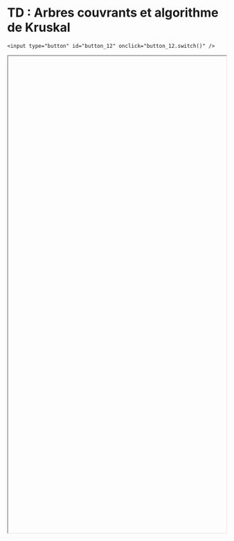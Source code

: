 # TD : Arbres couvrants et algorithme de Kruskal

<script>
    $(function() {
        document.getElementById("main-content").style.maxWidth = "90%";
        button_12 = button_cor(
            'https://raw.githubusercontent.com/fortierq/cours/main/graphe/mst/td/td_kruskal.pdf',
            '12',
            'button_12'
        );
    });
</script>

```{margin}
<input type="button" id="button_12" onclick="button_12.switch()" />
```

<iframe id="12" height=1100 width=100% allowfullscreen></iframe>
